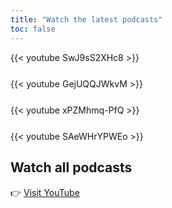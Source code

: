 ```yaml
---
title: "Watch the latest podcasts"
toc: false
---
```


{{< youtube SwJ9sS2XHc8 >}}

<div style="margin-bottom: 5%;"></div>

{{< youtube GejUQQJWkvM >}}

<div style="margin-bottom: 5%;"></div>

{{< youtube xPZMhmq-PfQ >}}

<div style="margin-bottom: 5%;"></div>

{{< youtube SAeWHrYPWEo >}}

## Watch all podcasts

👉 [Visit YouTube](https://www.youtube.com/@BiblicalDhiman/podcasts)
